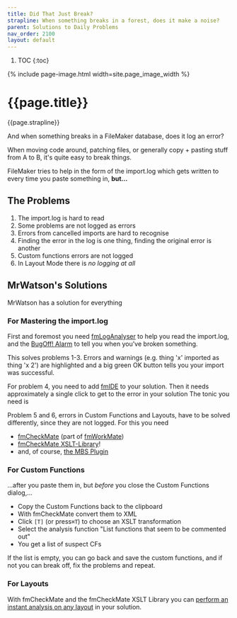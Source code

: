 ```yaml
---
title: Did That Just Break?
strapline: When something breaks in a forest, does it make a noise?
parent: Solutions to Daily Problems
nav_order: 2100
layout: default
---
```

1. TOC
{:toc}

{% include page-image.html width=site.page_image_width %}

# {{page.title}}

{{page.strapline}}

And when something breaks in a FileMaker database, does it log an error?

When moving code around, patching files, or generally copy + pasting stuff from A to B, it's quite easy to break things. 

FileMaker tries to help in the form of the import.log which gets written to every time you paste something in, **but…**

## The Problems

1. The import.log is hard to read
2. Some problems are not logged as errors
3. Errors from cancelled imports are hard to recognise
4. Finding the error in the log is one thing, finding the original error is another
5. Custom functions errors are not logged
6. In Layout Mode there is *no logging at all*

## MrWatson's Solutions

MrWatson has a solution for everything

### For Mastering the import.log

First and foremost you need [fmLogAnalyser](./fmloganalyser.html) to help you read the import.log, and the  [BugOff! Alarm](./fmloganalyser-and-the-bugoff-alarm.html) to tell you when you've broken something.

This solves problems 1-3. Errors and warnings (e.g. thing 'x' imported as thing 'x 2') are highlighted and a big green OK button tells you your import was successful.

For problem 4, you need to add [fmIDE](./fmide.html) to your solution. Then it needs approximately a single click to get to the error in your solution
The tonic you need is

Problem 5 and 6, errors in Custom Functions and Layouts, have to be solved differently, since they are not logged. For this you need

- [fmCheckMate](./fmcheckmate.html) (part of [fmWorkMate](./fmworkmate.html))
- [fmCheckMate XSLT-Library](./fmcheckmate-xslt-library.html)!
- and, of course, [the MBS Plugin](./the-mbs-plugin.html)

### For Custom Functions

…after you paste them in, but *before* you close the Custom Functions dialog,…

- Copy the Custom Functions back to the clipboard
- With fmCheckMate convert them to XML
- Click `[T]` (or press`⌘T`) to choose an XSLT transformation
- Select the analysis function "List functions that seem to be commented out"
- You get a list of suspect CFs

If the list is empty, you can go back and save the custom functions, and if not you can break off, fix the problems and repeat.

### For Layouts

With fmCheckMate and the fmCheckMate XSLT Library you can [perform an instant analysis on any layout](layout-analysis-with-fmcheckmate.html) in your solution.

